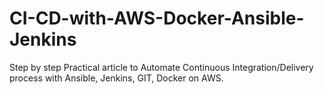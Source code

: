 # CI-CD-with-AWS-Docker-Ansible-Jenkins
Step by step Practical article to Automate Continuous Integration/Delivery process with Ansible, Jenkins, GIT, Docker on AWS.
